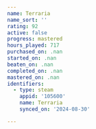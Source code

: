 ```yaml
---
name: Terraria
name_sort: ''
rating: 92
active: false
progress: mastered
hours_played: 717
purchased_on: .nan
started_on: .nan
beaten_on: .nan
completed_on: .nan
mastered_on: .nan
identifiers:
  - type: steam
    appid: '105600'
    name: Terraria
    synced_on: '2024-08-30'

---
```

